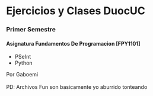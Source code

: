 # Ejercicios y Clases DuocUC

### **Primer Semestre**

#### Asignatura Fundamentos De Programacion [FPY1101]

- PSeInt
- Python

Por Gaboemi<br><br>
PD: Archivos Fun son basicamente yo aburrido tonteando
